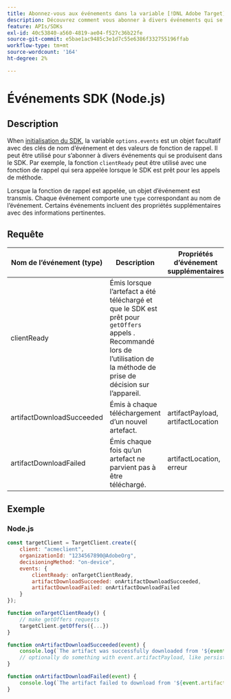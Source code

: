 ```yaml
---
title: Abonnez-vous aux événements dans la variable [!DNL Adobe Target] SDK Node.js
description: Découvrez comment vous abonner à divers événements qui se produisent dans le SDK Node.js à l’aide du [!UICONTROL OnDeviceDecisioningHandler] .
feature: APIs/SDKs
exl-id: 40c53840-a560-4819-ae04-f527c36b22fe
source-git-commit: e5bae1ac9485c3e1d7c55e6386f332755196ffab
workflow-type: tm+mt
source-wordcount: '164'
ht-degree: 2%

---
```


# Événements SDK (Node.js)

## Description

When [initialisation du SDK](initialize-sdk.md), la variable `options.events` est un objet facultatif avec des clés de nom d’événement et des valeurs de fonction de rappel. Il peut être utilisé pour s’abonner à divers événements qui se produisent dans le SDK. Par exemple, la fonction `clientReady` peut être utilisé avec une fonction de rappel qui sera appelée lorsque le SDK est prêt pour les appels de méthode.

Lorsque la fonction de rappel est appelée, un objet d’événement est transmis. Chaque événement comporte une `type` correspondant au nom de l’événement. Certains événements incluent des propriétés supplémentaires avec des informations pertinentes.

## Requête 

| Nom de l’événement (type) | Description | Propriétés d’événement supplémentaires |
| --- | --- | --- |
| clientReady | Émis lorsque l’artefact a été téléchargé et que le SDK est prêt pour `getOffers` appels . Recommandé lors de l’utilisation de la méthode de prise de décision sur l’appareil. |
| artifactDownloadSucceeded | Émis à chaque téléchargement d’un nouvel artefact. | artifactPayload, artifactLocation |
| artifactDownloadFailed | Émis chaque fois qu’un artefact ne parvient pas à être téléchargé. | artifactLocation, erreur |

## Exemple

### Node.js

```js {line-numbers="true"}
const targetClient = TargetClient.create({
    client: "acmeclient",
    organizationId: "1234567890@AdobeOrg",
    decisioningMethod: "on-device",
    events: {
        clientReady: onTargetClientReady,
        artifactDownloadSucceeded: onArtifactDownloadSucceeded,
        artifactDownloadFailed: onArtifactDownloadFailed
    }
});

function onTargetClientReady() {
    // make getOffers requests
    targetClient.getOffers({...})            
}

function onArtifactDownloadSucceeded(event) {
    console.log(`The artifact was successfully downloaded from '${event.artifactLocation}'`);
    // optionally do something with event.artifactPayload, like persist it
}

function onArtifactDownloadFailed(event) {
    console.log(`The artifact failed to download from '${event.artifactLocation}' with the following error message: ${event.error.message}`);
}
```
